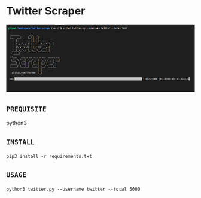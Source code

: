 # Twitter Scraper

![twitter](twitter-scraper.png)

## `PREQUISITE`
python3

## `INSTALL`
```
pip3 install -r requirements.txt 
```

## `USAGE`
```
python3 twitter.py --username twitter --total 5000
```
